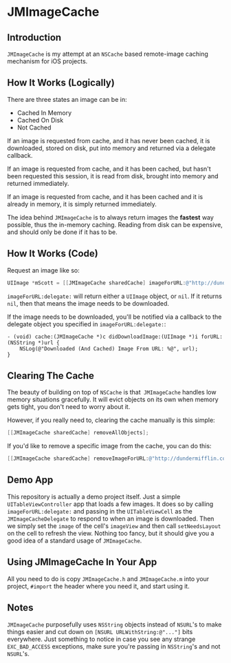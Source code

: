 JMImageCache
=============

Introduction
---

`JMImageCache` is my attempt at an `NSCache` based remote-image caching mechanism for iOS projects.


How It Works (Logically)
---

There are three states an image can be in:

*  Cached In Memory
*  Cached On Disk
*  Not Cached
	
If an image is requested from cache, and it has never been cached, it is downloaded, stored on disk, put into memory and returned via a delegate callback.

If an image is requested from cache, and it has been cached, but hasn't been requested this session, it is read from disk, brought into memory and returned immediately.

If an image is requested from cache, and it has been cached and it is already in memory, it is simply returned immediately.

The idea behind `JMImageCache` is to always return images the **fastest** way possible, thus the in-memory caching. Reading from disk can be expensive, and should only be done if it has to be.

How It Works (Code)
---

Request an image like so:

```objective-c
UIImage *mScott = [[JMImageCache sharedCache] imageForURL:@"http://dundermifflin.com/i/MichaelScott.png" delegate:self];
```

`imageForURL:delegate:` will return either a `UIImage` object, or `nil`. If it returns `nil`, then that means the image needs to be downloaded.

If the image needs to be downloaded, you'll be notified via a callback to the delegate object you specified in `imageForURL:delegate:`:

	- (void) cache:(JMImageCache *)c didDownloadImage:(UIImage *)i forURL:(NSString *)url {
		NSLog(@"Downloaded (And Cached) Image From URL: %@", url);
	}
	
Clearing The Cache
---

The beauty of building on top of `NSCache` is that` JMImageCache` handles low memory situations gracefully. It will evict objects on its own when memory gets tight, you don't need to worry about it.

However, if you really need to, clearing the cache manually is this simple:
	
```objective-c
[[JMImageCache sharedCache] removeAllObjects];
```
	
If you'd like to remove a specific image from the cache, you can do this:

```objective-c
[[JMImageCache sharedCache] removeImageForURL:@"http://dundermifflin.com/i/MichaelScott.png"];
```

Demo App
---

This repository is actually a demo project itself. Just a simple `UITableViewController` app that loads a few images. It does so by calling `imageForURL:delegate:` and passing in the `UITableViewCell` as the `JMImageCacheDelegate` to respond to when an image is downloaded. Then we simply set the `image` of the cell's `imageView` and then call `setNeedsLayout` on the cell to refresh the view. Nothing too fancy, but it should give you a good idea of a standard usage of `JMImageCache`.

Using JMImageCache In Your App
---

All you need to do is copy `JMImageCache.h` and `JMImageCache.m` into your project, `#import` the header where you need it, and start using it.

Notes
---

`JMImageCache` purposefully uses `NSString` objects instead of `NSURL`'s to make things easier and cut down on `[NSURL URLWithString:@"..."]` bits everywhere. Just something to notice in case you see any strange `EXC_BAD_ACCESS` exceptions, make sure you're passing in `NSString`'s and not `NSURL`'s.
